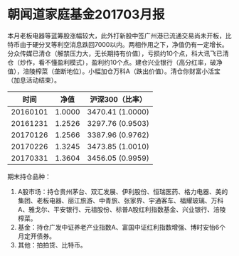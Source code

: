 # 朝闻道家庭基金201703月报

本月老板电器等蓝筹股涨幅较大，此外打新股中签广州港已流通交易尚未开板，比特币由于硬分叉等利空消息跌回7000以内。两相作用之下，净值仍有一定增长。分众传媒已清仓（解禁压力大，无长期持有价值），亏损约10个点，科大讯飞已清仓（炒作，看不懂盈利模式），盈利约10个点。建仓兴业银行（高分红率，破净值），涪陵榨菜（垄断地位）。小幅加仓万科A（跌出价值）。清仓你财富小活宝（加息活动结束）。

| 时间       | 净值     | 沪深300（比率）        |
| -------- | ------ | ---------------- |
| 20160101 | 1.0000 | 3470.41 (1.0000) |
| 20161231 | 1.2526 | 3297.76 (0.9503) |
| 20170126 | 1.2566 | 3387.96 (0.9762) |
| 20170226 | 1.3245 | 3473.85 (1.0010) |
| 20170331 | 1.3604 | 3456.05 (0.9959) |

期末持仓品种：

1. A股市场：持仓贵州茅台、双汇发展、伊利股份、恒瑞医药、格力电器、美的集团、老板电器、丽江旅游、中青旅、张家界、宇通客车、福耀玻璃、万科A、雅戈尔、平安银行、元祖股份、标普A股红利指数基金、兴业银行、涪陵榨菜。
2. 基金：持仓广发中证养老产业指数A、富国中证红利指数增强、博时安怡6个月定开债券。
3. 其他：拍拍贷、比特币。


